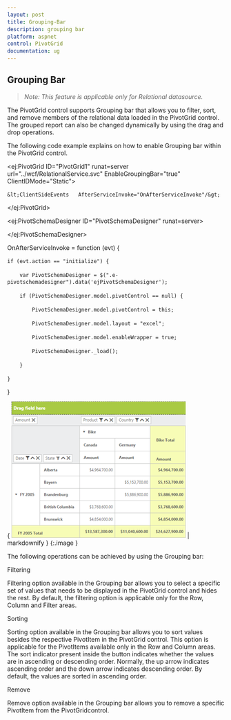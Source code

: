 ```yaml
---
layout: post
title: Grouping-Bar
description: grouping bar
platform: aspnet
control: PivotGrid
documentation: ug
---
```


## Grouping Bar

> _Note: This feature is applicable only for Relational datasource._

The PivotGrid control supports Grouping bar that allows you to filter, sort, and remove members of the relational data loaded in the PivotGrid control. The grouped report can also be changed dynamically by using the drag and drop operations.

The following code example explains on how to enable Grouping bar within the PivotGrid control.

&lt;ej:PivotGrid ID="PivotGrid1" runat=server url="../wcf/RelationalService.svc"    EnableGroupingBar="true"  ClientIDMode="Static"&gt;

    &lt;ClientSideEvents   AfterServiceInvoke="OnAfterServiceInvoke"/&gt;

&lt;/ej:PivotGrid&gt;

&lt;ej:PivotSchemaDesigner ID="PivotSchemaDesigner" runat=server&gt;

&lt;/ej:PivotSchemaDesigner&gt;



OnAfterServiceInvoke = function (evt) {

    if (evt.action == "initialize") {

        var PivotSchemaDesigner = $(".e-pivotschemadesigner").data('ejPivotSchemaDesigner');

        if (PivotSchemaDesigner.model.pivotControl == null) {

            PivotSchemaDesigner.model.pivotControl = this;

            PivotSchemaDesigner.model.layout = "excel";

            PivotSchemaDesigner.model.enableWrapper = true;

            PivotSchemaDesigner._load();

        }

    }

}



{ ![](Grouping-Bar_images/Grouping-Bar_img1.png) | markdownify }
{:.image }




The following operations can be achieved by using the Grouping bar:

Filtering

Filtering option available in the Grouping bar allows you to select a specific set of values that needs to be displayed in the PivotGrid control and hides the rest. By default, the filtering option is applicable only for the Row, Column and Filter areas.

Sorting

Sorting option available in the Grouping bar allows you to sort values besides the respective PivotItem in the PivotGrid control. This option is applicable for the PivotItems available only in the Row and Column areas. The sort indicator present inside the button indicates whether the values are in ascending or descending order. Normally, the up arrow indicates ascending order and the down arrow indicates descending order. By default, the values are sorted in ascending order.

Remove

Remove option available in the Grouping bar allows you to remove a specific PivotItem from the PivotGridcontrol.

